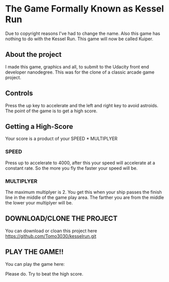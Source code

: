 # The Game Formally Known as Kessel Run

Due to copyright reasons I've had to change the name. Also this game has nothing to do with the Kessel Run. This game will now be called Kuiper.

## About the project
I made this game, graphics and all, to submit to the Udacity front end developer nanodegree. This was for the clone of a classic arcade game project. 

## Controls 
Press the up key to accelerate and the left and right key to avoid astroids. The point of the game is to get a high score. 

## Getting a High-Score
Your score is a product of your SPEED * MULTIPLYER <br>
### SPEED
Press up to accelerate to 4000, after this your speed will accelerate at a constant rate. So the more you fly the faster your speed will be. 
### MULTIPLYER
The maximum multiplyer is 2. You get this when your ship passes the finish line in the middle of the game play area. The farther you are from the middle the lower your multiplyer will be. 

## DOWNLOAD/CLONE THE PROJECT 
You can download or cloan this project here https://github.com/Tomo3030/kesselrun.git

## PLAY THE GAME!!
You can play the game here:

Please do. Try to beat the high score. 








